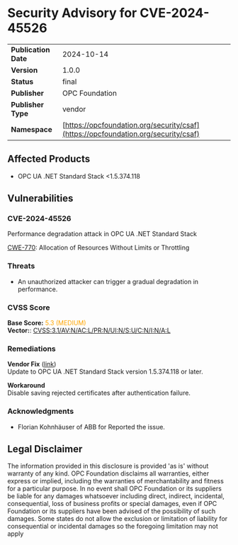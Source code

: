 # Security Advisory for CVE-2024-45526

|||
|---|---|
|**Publication Date**|2024-10-14|
|**Version**|1.0.0|
|**Status**|final|
|**Publisher**|OPC Foundation|
|**Publisher Type**|vendor|
|**Namespace**|[https://opcfoundation.org/security/csaf](https://opcfoundation.org/security/csaf)|

## Affected Products

- OPC UA .NET Standard Stack <1.5.374.118

## Vulnerabilities
### CVE-2024-45526
Performance degradation attack in OPC UA .NET Standard Stack  

[CWE-770](https://cwe.mitre.org/data/definitions/770.html): Allocation of Resources Without Limits or Throttling  

### Threats
- An unauthorized attacker can trigger a gradual degradation in performance.

### CVSS Score
**Base Score:** <span style='color:orange'>5.3 (MEDIUM)</span>  
**Vector:**: [CVSS:3.1/AV:N/AC:L/PR:N/UI:N/S:U/C:N/I:N/A:L](https://www.first.org/cvss/calculator/3-1#CVSS:3.1/AV:N/AC:L/PR:N/UI:N/S:U/C:N/I:N/A:L)  

### Remediations
**Vendor Fix** ([link](https://github.com/OPCFoundation/UA-.NETStandard/releases/tag/1.5.374.118))  
Update to OPC UA .NET Standard Stack version 1.5.374.118 or later.  
  
**Workaround**  
Disable saving rejected certificates after authentication failure.  
  

### Acknowledgments
- Florian Kohnhäuser of ABB for Reported the issue.

##  Legal Disclaimer

The information provided in this disclosure is provided 'as is' without warranty of any kind. OPC Foundation disclaims all warranties, either express or implied, including the warranties of merchantability and fitness for a particular purpose. In no event shall OPC Foundation or its suppliers be liable for any damages whatsoever including direct, indirect, incidental, consequential, loss of business profits or special damages, even if OPC Foundation or its suppliers have been advised of the possibility of such damages. Some states do not allow the exclusion or limitation of liability for consequential or incidental damages so the foregoing limitation may not apply
